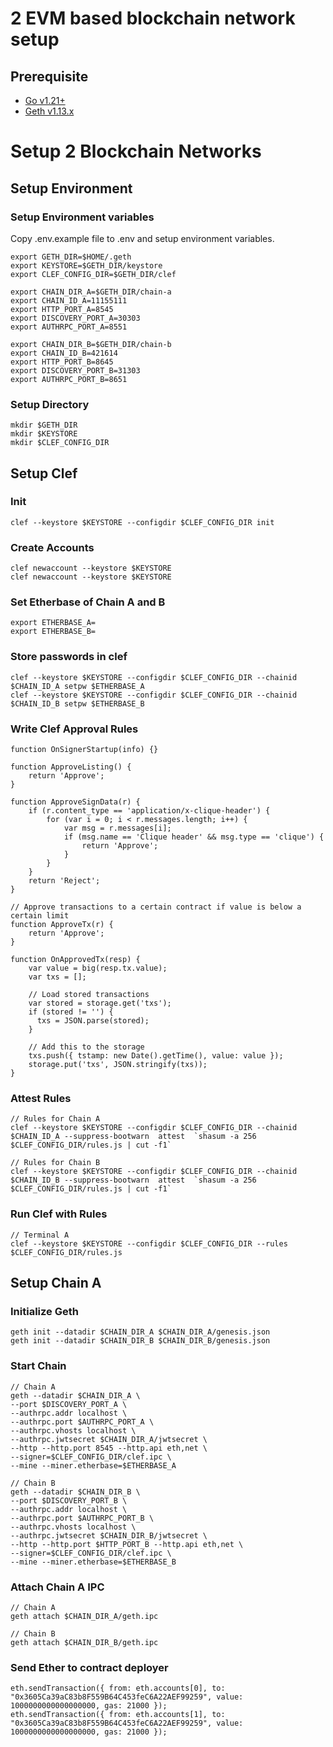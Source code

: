 # 2 EVM based blockchain network setup

## Prerequisite

- [Go v1.21+](https://go.dev/dl/)
- [Geth v1.13.x](https://github.com/ethereum/go-ethereum/tree/v1.13.14)

# Setup 2 Blockchain Networks

## Setup Environment

### Setup Environment variables

Copy .env.example file to .env and setup environment variables.

```
export GETH_DIR=$HOME/.geth
export KEYSTORE=$GETH_DIR/keystore
export CLEF_CONFIG_DIR=$GETH_DIR/clef

export CHAIN_DIR_A=$GETH_DIR/chain-a
export CHAIN_ID_A=11155111
export HTTP_PORT_A=8545
export DISCOVERY_PORT_A=30303
export AUTHRPC_PORT_A=8551

export CHAIN_DIR_B=$GETH_DIR/chain-b
export CHAIN_ID_B=421614
export HTTP_PORT_B=8645
export DISCOVERY_PORT_B=31303
export AUTHRPC_PORT_B=8651
```

### Setup Directory

```
mkdir $GETH_DIR
mkdir $KEYSTORE
mkdir $CLEF_CONFIG_DIR
```

## Setup Clef

### Init

```
clef --keystore $KEYSTORE --configdir $CLEF_CONFIG_DIR init
```

### Create Accounts

```
clef newaccount --keystore $KEYSTORE
clef newaccount --keystore $KEYSTORE
```

### Set Etherbase of Chain A and B

```
export ETHERBASE_A=
export ETHERBASE_B=
```

### Store passwords in clef

```
clef --keystore $KEYSTORE --configdir $CLEF_CONFIG_DIR --chainid $CHAIN_ID_A setpw $ETHERBASE_A
clef --keystore $KEYSTORE --configdir $CLEF_CONFIG_DIR --chainid $CHAIN_ID_B setpw $ETHERBASE_B
```

### Write Clef Approval Rules

```
function OnSignerStartup(info) {}

function ApproveListing() {
    return 'Approve';
}

function ApproveSignData(r) {
    if (r.content_type == 'application/x-clique-header') {
        for (var i = 0; i < r.messages.length; i++) {
            var msg = r.messages[i];
            if (msg.name == 'Clique header' && msg.type == 'clique') {
                return 'Approve';
            }
        }
    }
    return 'Reject';
}

// Approve transactions to a certain contract if value is below a certain limit
function ApproveTx(r) {
	return 'Approve';
}

function OnApprovedTx(resp) {
    var value = big(resp.tx.value);
    var txs = [];

    // Load stored transactions
    var stored = storage.get('txs');
    if (stored != '') {
      txs = JSON.parse(stored);
    }

    // Add this to the storage
    txs.push({ tstamp: new Date().getTime(), value: value });
    storage.put('txs', JSON.stringify(txs));
}
```

### Attest Rules

```
// Rules for Chain A
clef --keystore $KEYSTORE --configdir $CLEF_CONFIG_DIR --chainid $CHAIN_ID_A --suppress-bootwarn  attest  `shasum -a 256 $CLEF_CONFIG_DIR/rules.js | cut -f1`

// Rules for Chain B
clef --keystore $KEYSTORE --configdir $CLEF_CONFIG_DIR --chainid $CHAIN_ID_B --suppress-bootwarn  attest  `shasum -a 256 $CLEF_CONFIG_DIR/rules.js | cut -f1`
```

### Run Clef with Rules

```
// Terminal A
clef --keystore $KEYSTORE --configdir $CLEF_CONFIG_DIR --rules $CLEF_CONFIG_DIR/rules.js
```

## Setup Chain A

### Initialize Geth

```
geth init --datadir $CHAIN_DIR_A $CHAIN_DIR_A/genesis.json
geth init --datadir $CHAIN_DIR_B $CHAIN_DIR_B/genesis.json
```

### Start Chain

```
// Chain A
geth --datadir $CHAIN_DIR_A \
--port $DISCOVERY_PORT_A \
--authrpc.addr localhost \
--authrpc.port $AUTHRPC_PORT_A \
--authrpc.vhosts localhost \
--authrpc.jwtsecret $CHAIN_DIR_A/jwtsecret \
--http --http.port 8545 --http.api eth,net \
--signer=$CLEF_CONFIG_DIR/clef.ipc \
--mine --miner.etherbase=$ETHERBASE_A

// Chain B
geth --datadir $CHAIN_DIR_B \
--port $DISCOVERY_PORT_B \
--authrpc.addr localhost \
--authrpc.port $AUTHRPC_PORT_B \
--authrpc.vhosts localhost \
--authrpc.jwtsecret $CHAIN_DIR_B/jwtsecret \
--http --http.port $HTTP_PORT_B --http.api eth,net \
--signer=$CLEF_CONFIG_DIR/clef.ipc \
--mine --miner.etherbase=$ETHERBASE_B
```

### Attach Chain A IPC

```
// Chain A
geth attach $CHAIN_DIR_A/geth.ipc

// Chain B
geth attach $CHAIN_DIR_B/geth.ipc
```

### Send Ether to contract deployer

```
eth.sendTransaction({ from: eth.accounts[0], to: "0x3605Ca39aC83b8F559B64C453feC6A22AEF99259", value: 1000000000000000000, gas: 21000 });
eth.sendTransaction({ from: eth.accounts[1], to: "0x3605Ca39aC83b8F559B64C453feC6A22AEF99259", value: 1000000000000000000, gas: 21000 });
```
